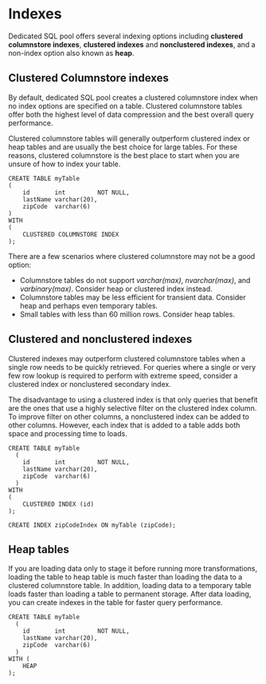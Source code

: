 # Indexes

Dedicated SQL pool offers several indexing options including **clustered columnstore indexes**, **clustered indexes** and **nonclustered indexes**, and a non-index option also known as **heap**.

## Clustered Columnstore indexes

By default, dedicated SQL pool creates a clustered columnstore index when no index options are specified on a table. Clustered columnstore tables offer both the highest level of data compression and the best overall query performance. 

Clustered columnstore tables will generally outperform clustered index or heap tables and are usually the best choice for large tables. For these reasons, clustered columnstore is the best place to start when you are unsure of how to index your table.

```
CREATE TABLE myTable
(  
    id       int         NOT NULL,  
    lastName varchar(20),  
    zipCode  varchar(6)  
)  
WITH 
(
    CLUSTERED COLUMNSTORE INDEX 
);
```

There are a few scenarios where clustered columnstore may not be a good option:
- Columnstore tables do not support *varchar(max)*, *nvarchar(max)*, and *varbinary(max)*. Consider heap or clustered index instead.
- Columnstore tables may be less efficient for transient data. Consider heap and perhaps even temporary tables.
- Small tables with less than 60 million rows. Consider heap tables.

## Clustered and nonclustered indexes

Clustered indexes may outperform clustered columnstore tables when a single row needs to be quickly retrieved. For queries where a single or very few row lookup is required to perform with extreme speed, consider a clustered index or nonclustered secondary index. 

The disadvantage to using a clustered index is that only queries that benefit are the ones that use a highly selective filter on the clustered index column. To improve filter on other columns, a nonclustered index can be added to other columns. However, each index that is added to a table adds both space and processing time to loads.

```
CREATE TABLE myTable
  (  
    id       int         NOT NULL,  
    lastName varchar(20),  
    zipCode  varchar(6)  
  )  
WITH 
( 
    CLUSTERED INDEX (id) 
);
```

```
CREATE INDEX zipCodeIndex ON myTable (zipCode);
```

## Heap tables 

If you are loading data only to stage it before running more transformations, loading the table to heap table is much faster than loading the data to a clustered columnstore table. In addition, loading data to a temporary table loads faster than loading a table to permanent storage. After data loading, you can create indexes in the table for faster query performance.

```
CREATE TABLE myTable
  (  
    id       int         NOT NULL,  
    lastName varchar(20),  
    zipCode  varchar(6)  
  )  
WITH ( 
    HEAP 
);
```